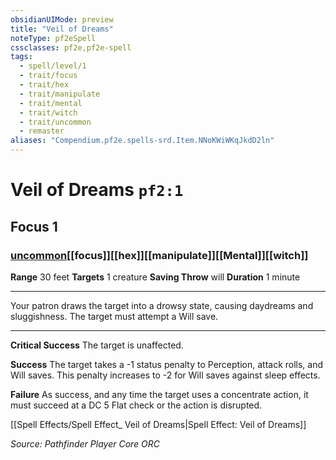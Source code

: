 ```yaml
---
obsidianUIMode: preview
title: "Veil of Dreams"
noteType: pf2eSpell
cssclasses: pf2e,pf2e-spell
tags:
  - spell/level/1
  - trait/focus
  - trait/hex
  - trait/manipulate
  - trait/mental
  - trait/witch
  - trait/uncommon
  - remaster
aliases: "Compendium.pf2e.spells-srd.Item.NNoKWiWKqJkdD2ln" 
---
```

# Veil of Dreams  `pf2:1`  
## Focus 1
### [uncommon](uncommon "Uncommon Rarity Trait")[[focus]][[hex]][[manipulate]][[Mental]][[witch]]

**Range** 30 feet
**Targets** 1 creature
**Saving Throw**  will
**Duration** 1 minute
* * * 
Your patron draws the target into a drowsy state, causing daydreams and sluggishness. The target must attempt a Will save.

* * *

**Critical Success** The target is unaffected.

**Success** The target takes a -1 status penalty to Perception, attack rolls, and Will saves. This penalty increases to -2 for Will saves against sleep effects.

**Failure** As success, and any time the target uses a concentrate action, it must succeed at a DC 5 Flat check or the action is disrupted.

[[Spell Effects/Spell Effect_ Veil of Dreams|Spell Effect: Veil of Dreams]]

*Source: Pathfinder Player Core*
*ORC*